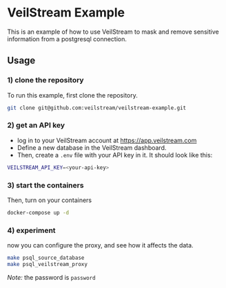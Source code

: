 # VeilStream Example
This is an example of how to use VeilStream to mask and remove sensitive information from a postgresql connection.

## Usage

### 1) clone the repository
To run this example, first clone the repository.
```bash
git clone git@github.com:veilstream/veilstream-example.git
```

### 2) get an API key
- log in to your VeilStream account at https://app.veilstream.com
- Define a new database in the VeilStream dashboard.
- Then, create a `.env` file with your API key in it. It should look like this:
```bash
VEILSTREAM_API_KEY=<your-api-key>
```

### 3) start the containers
Then, turn on your containers
```bash
docker-compose up -d
```

### 4) experiment
now you can configure the proxy, and see how it affects the data.
```bash
make psql_source_database
make psql_veilstream_proxy
```
*Note:* the password is `password`